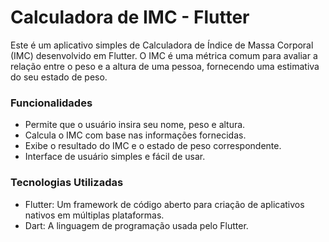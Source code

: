 # Calculadora de IMC - Flutter

Este é um aplicativo simples de Calculadora de Índice de Massa Corporal (IMC) desenvolvido em Flutter. O IMC é uma métrica comum para avaliar a relação entre o peso e a altura de uma pessoa, fornecendo uma estimativa do seu estado de peso.

### Funcionalidades

-    Permite que o usuário insira seu nome, peso e altura.
-    Calcula o IMC com base nas informações fornecidas.
-    Exibe o resultado do IMC e o estado de peso correspondente.
-    Interface de usuário simples e fácil de usar.

### Tecnologias Utilizadas

-    Flutter: Um framework de código aberto para criação de aplicativos nativos em múltiplas plataformas.
-    Dart: A linguagem de programação usada pelo Flutter.
